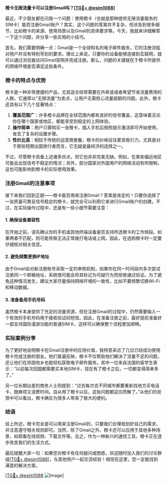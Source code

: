 **橙卡无限流量卡可以注册Gmail吗？[[TG💪+ @esim1088](https://t.me/s/esim1088)]**

最近，不少朋友都在问我一个问题：使用橙卡（也就是那种提供无限流量服务的SIM卡）能否注册Gmail账户？其实，这个问题的答案并不复杂，但涉及到很多细节，比如橙卡的来源、使用场景以及Gmail的具体要求等。今天，我就来详细解答一下这个问题，并分享一些实用的小技巧。

首先，我们需要明确一点：Gmail是一个全球知名的电子邮件服务，它的注册流程对用户并没有特别苛刻的要求。理论上来说，只要你的设备能够连接到互联网，就可以通过浏览器访问Gmail官网并完成注册。那么，问题的关键就在于橙卡所提供的网络环境是否满足这些条件。

### 橙卡的特点与优势

橙卡是一种非常便捷的产品，尤其适合经常需要在外奔波或者希望节省流量费用的人群。它通常以“无限流量”为卖点，让用户无需担心流量超额的问题。此外，橙卡还具有以下几个显著特点：

1. **覆盖范围广**：许多橙卡品牌在全球范围内都有良好的信号覆盖，这意味着无论你在哪个国家或地区，都能享受到稳定的上网体验。
2. **操作简单**：用户只需购买一张橙卡，插入手机后按照提示激活即可开始使用，省去了复杂的设置步骤。
3. **性价比高**：相较于传统的运营商套餐，橙卡的价格往往更具吸引力，尤其是对于那些短期出国旅行者而言，它无疑是最经济的选择之一。

不过，尽管橙卡具备上述诸多优点，但它也并非完美无缺。例如，在某些偏远地区可能会出现信号不稳定的情况；另外，部分国家对外国用户的网络活动有所限制，这也可能影响到橙卡的实际使用效果。

### 注册Gmail的注意事项

接下来我们回到正题——橙卡能否用来注册Gmail？答案是肯定的！只要你选择了一张质量可靠且信号稳定的橙卡，就完全可以利用它来进行Gmail账户的创建。不过，在实际操作过程中，还是有一些小细节需要注意：

#### 1. 确保设备兼容性
在开始之前，请先确认你的手机或其他终端设备是否支持所选橙卡的工作频段。如果两者不匹配，则可能导致无法正常拨打电话或上网。因此，在选购橙卡时一定要仔细核对相关信息。

#### 2. 避免频繁更换IP地址
由于Gmail会对新注册账号采取一定的审核机制，如果你在同一时间段内多次尝试注册同一个邮箱地址，系统很可能会将其标记为可疑行为而拒绝通过验证。为了避免这种情况发生，建议大家尽量保持网络环境的一致性，比如不要频繁切换Wi-Fi和移动数据。

#### 3. 准备备用手机号码
虽然橙卡本身提供了充足的流量资源，但在注册Gmail的过程中，仍然需要输入一个有效的手机号码用于接收验证码短信。因此，在准备注册之前，最好提前准备好一部支持国际漫游功能的普通SIM卡，这样可以确保整个流程更加顺畅。

### 实际案例分享

为了更好地说明橙卡在Gmail注册中的应用价值，我特意采访了几位已经成功使用橙卡完成注册的朋友。他们普遍反映，橙卡不仅帮助他们解决了流量不足的问题，还让他们在异国他乡也能轻松获取电子邮件服务。其中一位来自法国的留学生表示：“以前每次回国都需要买本地SIM卡，现在有了橙卡之后，一切都变得简单多了。”

另一位长期出差的商务人士则提到：“过去每次去不同城市都要重新找地方买电话卡，既麻烦又浪费时间。自从用了橙卡以后，这些问题都迎刃而解了。”从他们的反馈中可以看出，橙卡确实为很多人带来了极大的便利。

### 结语

综上所述，橙卡完全是可以用来注册Gmail的，只要我们合理规划好自己的需求，并注意遵守相关规则即可。当然，除了Gmail之外，橙卡还可以应用于其他多种场景，如观看在线视频、下载文件等。总之，作为一种新兴的通信工具，橙卡正在逐步改变我们的生活方式。

最后提醒大家一句：如果您对橙卡有任何疑问或困惑，欢迎随时加入我们的讨论群组[[TG💪+ @esim1088](https://t.me/s/esim1088)]，与其他用户一起交流经验！相信在这里，您一定能找到满意的解决方案。

[[TG💪+ @esim1088](https://t.me/s/esim1088) ![Image](https://i.postimg.cc/4NQfJmqS/Snipaste-2025-05-13-00-14-12.png)]